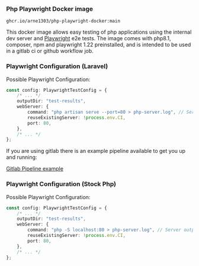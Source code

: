 ### Php Playwright Docker image
```
ghcr.io/arne1303/php-playwright-docker:main
```

This docker image allows easy testing of php applications using the internal dev server and [Playwright](https://playwright.dev) e2e tests. The image comes with php8.1, composer, npm and playwright 1.22 preinstalled, and is intended to be used in a gitlab ci or github workflow job.


### Playwright Configuration (Laravel)

Possible Playwright Configuration:
```ts
const config: PlaywrightTestConfig = {
    /* ... */
    outputDir: "test-results",
    webServer: {
        command: "php artisan serve --port=80 > php-server.log", // Server output will be saved in php-server.log
        reuseExistingServer: !process.env.CI,
        port: 80,
    },
    /* ... */
};
```

If you are using gitlab there is an example pipeline available to get you up and running:

[Gitlab Pipeline example](gitlab/laravel-example.gitlab-ci.yml)

### Playwright Configuration (Stock Php)

Possible Playwright Configuration:
```ts
const config: PlaywrightTestConfig = {
    /* ... */
    outputDir: "test-results",
    webServer: {
        command: "php -S localhost:80 > php-server.log", // Server output will be saved in php-server.log
        reuseExistingServer: !process.env.CI,
        port: 80,
    },
    /* ... */
};
```
